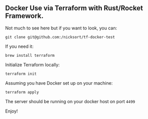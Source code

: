 ## Docker Use via Terraform with Rust/Rocket Framework.

Not much to see here but if you want to look, you can:

```
git clone git@github.com:/nicksort/tf-docker-test
```

If you need it:

```
brew install terraform
```

Initialize Terraform locally:

```
terraform init
```

Assuming you have Docker set up on your machine:

```
terraform apply
```

The server should be running on your docker host on port `4499`

Enjoy!

